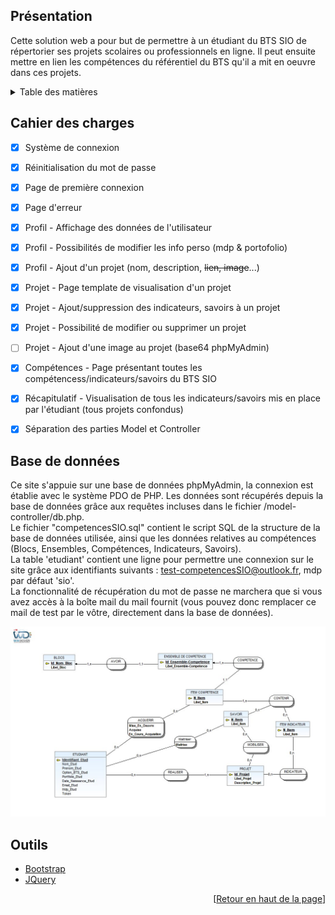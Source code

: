 <div id="top"></div>

<!-- PRESENTATION -->
## Présentation

Cette solution web a pour but de permettre à un étudiant du BTS SIO de répertorier ses projets scolaires ou professionnels en ligne. Il peut ensuite mettre en lien les compétences du référentiel du BTS qu'il a mit en oeuvre dans ces projets.



<!-- TABLE OF CONTENTS -->
<details>
  <summary>Table des matières</summary>
  <ol>
    <li><a href="#cahier-des-charges">Cahier des charges</a></li>
    <li><a href="#base-de-données">Base de données</a></li>
    <li><a href="#outils">Outils</a></li>
  </ol>
</details>



<!-- ROADMAP -->
## Cahier des charges

- [x] Système de connexion
- [x] Réinitialisation du mot de passe
- [x] Page de première connexion
- [x] Page d'erreur
- [x] Profil - Affichage des données de l'utilisateur
- [x] Profil - Possibilités de modifier les info perso (mdp & portofolio)
- [x] Profil - Ajout d'un projet (nom, description, ~~lien, image~~...)
- [x] Projet - Page template de visualisation d'un projet
- [x] Projet - Ajout/suppression des indicateurs, savoirs à un projet
- [x] Projet - Possibilité de modifier ou supprimer un projet
- [ ] Projet - Ajout d'une image au projet (base64 phpMyAdmin)
- [x] Compétences - Page présentant toutes les compétencess/indicateurs/savoirs du BTS SIO
- [x] Récapitulatif - Visualisation de tous les indicateurs/savoirs mis en place par l'étudiant (tous projets confondus)
- [x] Séparation des parties Model et Controller



<!-- DATABASE -->
## Base de données

Ce site s'appuie sur une base de données phpMyAdmin, la connexion est établie avec le système PDO de PHP. Les données sont récupérés depuis la base de données grâce aux requêtes incluses dans le fichier /model-controller/db.php.  
Le fichier "competencesSIO.sql" contient le script SQL de la structure de la base de données utilisée, ainsi que les données relatives au compétences (Blocs, Ensembles, Compétences, Indicateurs, Savoirs).  
La table 'etudiant' contient une ligne pour permettre une connexion sur le site grâce aux identifiants suivants : test-competencesSIO@outlook.fr, mdp par défaut 'sio'.  
La fonctionnalité de récupération du mot de passe ne marchera que si vous avez accès à la boîte mail du mail fournit (vous pouvez donc remplacer ce mail de test par le vôtre, directement dans la base de données). 

![Schéma conceptuel de la base de données](Modèle-conceptuel_CompétencesSIO.jpg?raw=true)



<!-- TOOLS -->
## Outils

* [Bootstrap](https://getbootstrap.com)
* [JQuery](https://jquery.com)



<p align="right">[<a href="#top">Retour en haut de la page</a>]</p>
